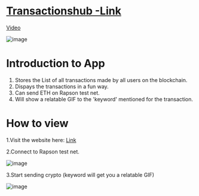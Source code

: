 [<h1>Transactionshub -Link</h1>](transactions-hub-supersahil009.netlify.app)

[Video](https://imgur.com/a/kh9yq9l)

![image](https://user-images.githubusercontent.com/31141656/148694881-5f661f74-c6d6-4563-985d-4ccb7930780e.png)



<h1>Introduction to App</h1>

1. Stores the List of all transactions made by all users on the blockchain.
2. Dispays the transactions in a fun way.
3. Can send ETH on Rapson test net.
4. Will show a relatable GIF to the 'keyword' mentioned for the transaction.


<h1>How to view</h1>

1.Visit the website here: [Link](transactions-hub-supersahil009.netlify.app)

2.Connect to Rapson test net.

![image](https://user-images.githubusercontent.com/31141656/148695001-58b22191-de4b-4f4b-b713-411de21c63a7.png)


3.Start sending crypto
(keyword will get you a relatable GIF)

![image](https://user-images.githubusercontent.com/31141656/148694949-68a8370e-4877-468d-9506-ad21c57a94ca.png)


